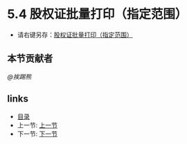 # 5.4 股权证批量打印（指定范围）
 * 请右键另存：[股权证批量打印（指定范围）](src/5.4.1.xlsm)

## 本节贡献者
*@挨踢熊*

## links
  * [目录](<preface.md>)
  * 上一节: [上一节](<05.3.md>)
  * 下一节: [下一节](<05.5.md>)
